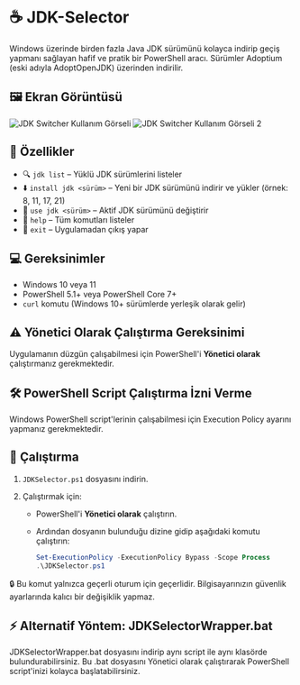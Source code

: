 # ☕ JDK-Selector

Windows üzerinde birden fazla Java JDK sürümünü kolayca indirip geçiş yapmanı sağlayan hafif ve pratik bir PowerShell aracı. Sürümler Adoptium (eski adıyla AdoptOpenJDK) üzerinden indirilir.

## 🖼️ Ekran Görüntüsü
![JDK Switcher Kullanım Görseli](https://github.com/user-attachments/assets/c74dbc98-c637-40ee-96eb-1f8d69c667b7)
![JDK Switcher Kullanım Görseli 2](https://github.com/user-attachments/assets/ee29601a-651b-4a00-a803-12cb2cf04658)

## 🔧 Özellikler

- 🔍 `jdk list` – Yüklü JDK sürümlerini listeler
- ⬇️ `install jdk <sürüm>` – Yeni bir JDK sürümünü indirir ve yükler (örnek: 8, 11, 17, 21)
- 🔁 `use jdk <sürüm>` – Aktif JDK sürümünü değiştirir
- 📜 `help` – Tüm komutları listeler
- 🚪 `exit` – Uygulamadan çıkış yapar

## 💻 Gereksinimler

- Windows 10 veya 11
- PowerShell 5.1+ veya PowerShell Core 7+
- `curl` komutu (Windows 10+ sürümlerde yerleşik olarak gelir)

## ⚠️ Yönetici Olarak Çalıştırma Gereksinimi

Uygulamanın düzgün çalışabilmesi için PowerShell'i **Yönetici olarak** çalıştırmanız gerekmektedir.

## 🛠️ PowerShell Script Çalıştırma İzni Verme

Windows PowerShell script'lerinin çalışabilmesi için Execution Policy ayarını yapmanız gerekmektedir. 

## 🚀 Çalıştırma

1. `JDKSelector.ps1` dosyasını indirin.

2. Çalıştırmak için:
   - PowerShell'i **Yönetici olarak** çalıştırın.
   - Ardından dosyanın bulunduğu dizine gidip aşağıdaki komutu çalıştırın:

     ```powershell
     Set-ExecutionPolicy -ExecutionPolicy Bypass -Scope Process
     .\JDKSelector.ps1
     ```
🔒 Bu komut yalnızca geçerli oturum için geçerlidir. Bilgisayarınızın güvenlik ayarlarında kalıcı bir değişiklik yapmaz.

## ⚡ Alternatif Yöntem: JDKSelectorWrapper.bat
JDKSelectorWrapper.bat dosyasını indirip aynı script ile aynı klasörde bulundurabilirsiniz. Bu .bat dosyasını Yönetici olarak çalıştırarak PowerShell script'inizi kolayca başlatabilirsiniz.


